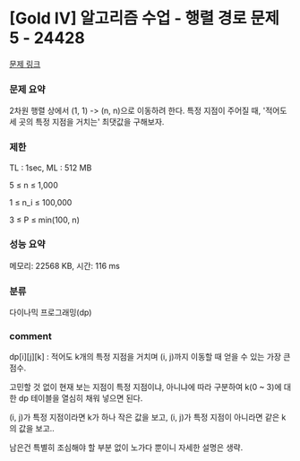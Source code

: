 
# [Gold IV] 알고리즘 수업 - 행렬 경로 문제 5 - 24428

[문제 링크](https://www.acmicpc.net/problem/24428)

### 문제 요약

<p> 2차원 행렬 상에서 (1, 1) -> (n, n)으로 이동하려 한다. 특정 지점이 주어질 때, '적어도 세 곳의 특정 지점을 거치는'  최댓값을 구해보자. </p>

### 제한

TL : 1sec, ML : 512 MB

5 ≤ n ≤ 1,000

1 ≤ n_i ≤ 100,000

3 ≤ P ≤ min(100, n)

### 성능 요약

메모리: 22568 KB, 시간: 116 ms

### 분류

다이나믹 프로그래밍(dp)

### comment

dp[i][j][k] : 적어도 k개의 특정 지점을 거치며 (i, j)까지 이동할 때 얻을 수 있는 가장 큰 점수.

고민할 것 없이 현재 보는 지점이 특정 지점이냐, 아니냐에 따라 구분하여 k(0 ~ 3)에 대한 dp 테이블을 열심히 채워 넣으면 된다.

(i, j)가 특정 지점이라면 k가 하나 작은 값을 보고, (i, j)가 특정 지점이 아니라면 같은 k의 값을 보고..

남은건 특별히 조심해야 할 부분 없이 노가다 뿐이니 자세한 설명은 생략.
